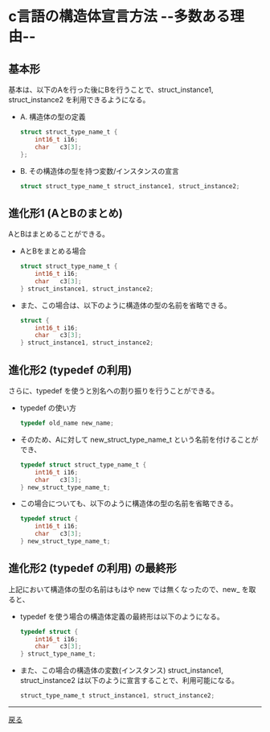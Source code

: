 
# c言語の構造体宣言方法 --多数ある理由--

## 基本形

基本は、以下のAを行った後にBを行うことで、struct_instance1, struct_instance2 を利用できるようになる。

- A. 構造体の型の定義

    ```c
    struct struct_type_name_t {
        int16_t i16;
        char   c3[3];
    };
    ```

- B. その構造体の型を持つ変数/インスタンスの宣言

    ```c
    struct struct_type_name_t struct_instance1, struct_instance2;
    ```

## 進化形1 (AとBのまとめ)

AとBはまとめることができる。

- AとBをまとめる場合

    ```c
    struct struct_type_name_t {
        int16_t i16;
        char   c3[3];
    } struct_instance1, struct_instance2;
    ```

- また、この場合は、以下のように構造体の型の名前を省略できる。

    ```c
    struct {
        int16_t i16;
        char   c3[3];
    } struct_instance1, struct_instance2;
    ```

## 進化形2 (typedef の利用)

さらに、typedef を使うと別名への割り振りを行うことができる。

- typedef の使い方

    ```c
    typedef old_name new_name;
    ```

- そのため、Aに対して new_struct_type_name_t という名前を付けることができ、

    ```c
    typedef struct struct_type_name_t {
        int16_t i16;
        char   c3[3];
    } new_struct_type_name_t;
    ```

- この場合についても、以下のように構造体の型の名前を省略できる。

    ```c
    typedef struct {
        int16_t i16;
        char   c3[3];
    } new_struct_type_name_t;
    ```

## 進化形2 (typedef の利用) の最終形

上記において構造体の型の名前はもはや new では無くなったので、new_ を取ると、

- typedef を使う場合の構造体定義の最終形は以下のようになる。

    ```c
    typedef struct {
        int16_t i16;
        char   c3[3];
    } struct_type_name_t;
    ```

- また、この場合の構造体の変数(インスタンス) struct_instance1, struct_instance2 は以下のように宣言することで、利用可能になる。

    ```c
    struct_type_name_t struct_instance1, struct_instance2;
    ```

---

[戻る](README.md)
